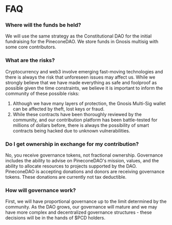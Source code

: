 # FAQ

### Where will the funds be held?

We will use the same strategy as the Constitutional DAO for the initial fundraising for the PineconeDAO. We store funds in Gnosis multisig with some core contributors.

### What are the risks?

Cryptocurrency and web3 involve emerging fast-moving technologies and there is always the risk that unforeseen issues may affect us. While we strongly believe that we have made everything as safe and foolproof as possible given the time constraints, we believe it is important to inform the community of these possible risks:

1. Although we have many layers of protection, the Gnosis Multi-Sig wallet can be affected by theft, lost keys or fraud.
2. While these contracts have been thoroughly reviewed by the community, and our contribution platform has been battle-tested for millions of dollars before, there is always the possibility of smart contracts being hacked due to unknown vulnerabilities.

### Do I get ownership in exchange for my contribution?

No, you receive governance tokens, not fractional ownership. Governance includes the ability to advise on PineconeDAO's mission, values, and the ability to allocate resources to projects supported by the DAO. PineconeDAO is accepting donations and donors are receiving governance tokens. These donations are currently not tax deductible.

### How will governance work?

First, we will have proportional governance up to the limit determined by the community. As the DAO grows, our governance will mature and we may have more complex and decentralized governance structures - these decisions will be in the hands of $PCD holders.

